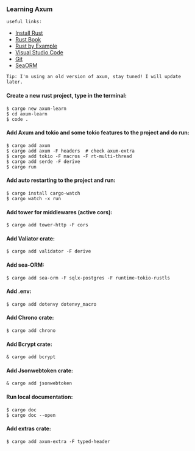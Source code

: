 ### Learning Axum

`
useful links:
`
   - [Install Rust](https://www.rust-lang.org/tools/install)
   - [Rust Book](https://doc.rust-lang.org/book/title-page.html)
   - [Rust by Example](https://doc.rust-lang.org/rust-by-example)
   - [Visual Studio Code](https://code.visualstudio.com/download)
   - [Git](https://git-scm.com/downloads)
   - [SeaORM](https://www.sea-ql.org/SeaORM)

`
Tip: I'm using an old version of axum, stay tuned! I will update later.
`

#### Create a new rust project, type in the terminal:

    $ cargo new axum-learn
    $ cd axum-learn
    $ code .

#### Add Axum and tokio and some tokio features to the project and do run:
    $ cargo add axum
    $ cargo add axum -F headers  # check axum-extra
    $ cargo add tokio -F macros -F rt-multi-thread
    $ cargo add serde -F derive
    $ cargo run

#### Add auto restarting to the project and run:
    $ cargo install cargo-watch
    $ cargo watch -x run

#### Add tower for middlewares (active cors):
    $ cargo add tower-http -F cors

#### Add Valiator crate:
    $ cargo add validator -F derive

#### Add sea-ORM:
    $ cargo add sea-orm -F sqlx-postgres -F runtime-tokio-rustls

#### Add .env:
    $ cargo add dotenvy dotenvy_macro 

#### Add Chrono crate:
    $ cargo add chrono

#### Add Bcrypt crate:
    & cargo add bcrypt

#### Add Jsonwebtoken crate:
    & cargo add jsonwebtoken

#### Run local documentation:
    $ cargo doc
    $ cargo doc --open

#### Add extras crate:
    $ cargo add axum-extra -F typed-header

